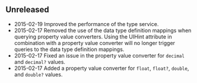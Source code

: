 ## Unreleased

* 2015-02-19 Improved the performance of the type service.
* 2015-02-17 Removed the use of the data type definition mappings when querying property value converters. Using the UIHint attribute in combination with a property value converter will no longer trigger queries to the data type definition mappings.
* 2015-02-17 Fixed an issue in the property value converter for `decimal` and `decimal?` values.
* 2015-02-17 Added a property value converter for `float`, `float?`, `double`, and `double?` values.